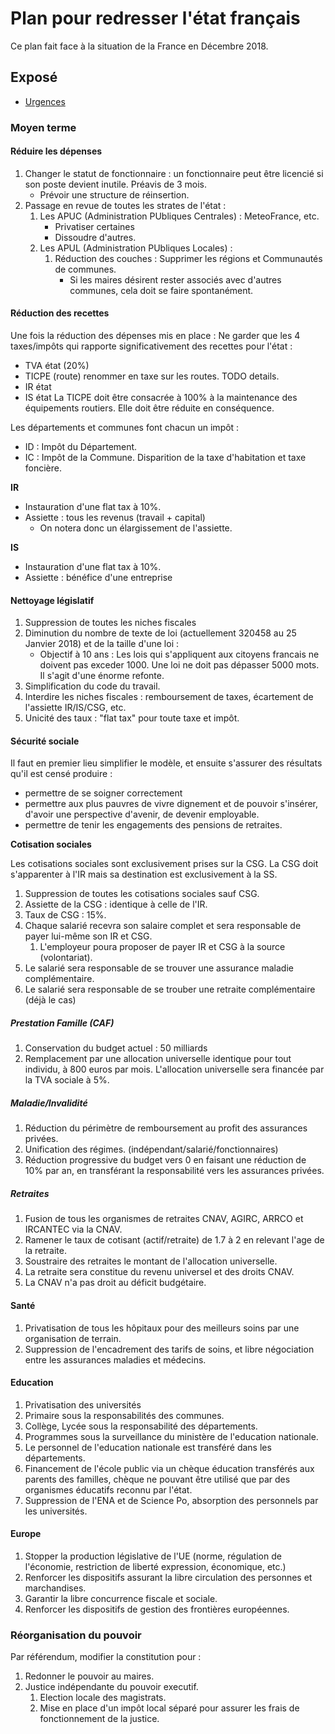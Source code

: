 # Plan pour redresser l'état français

Ce plan fait face à la situation de la France en Décembre 2018.

## Exposé

- [Urgences](./urgences.md)

### Moyen terme

#### Réduire les dépenses

1. Changer le statut de fonctionnaire : un fonctionnaire peut être licencié si son poste devient inutile. Préavis de 3 mois.
    - Prévoir une structure de réinsertion.
2. Passage en revue de toutes les strates de l'état :
    1. Les APUC (Administration PUbliques Centrales) : MeteoFrance, etc.
        - Privatiser certaines
        - Dissoudre d'autres.
    2. Les APUL (Administration PUbliques Locales) :
        1. Réduction des couches : Supprimer les régions et Communautés de communes.
            - Si les maires désirent rester associés avec d'autres communes, cela doit se faire spontanément.


#### Réduction des recettes

Une fois la réduction des dépenses mis en place :
Ne garder que les 4 taxes/impôts qui rapporte significativement des recettes pour l'état :
- TVA état (20%)
- TICPE (route) renommer en taxe sur les routes. TODO details.
- IR état
- IS état
La TICPE doit être consacrée à 100% à la maintenance des équipements routiers.
Elle doit être réduite en conséquence.

Les départements et communes font chacun un impôt :
- ID : Impôt du Département.
- IC : Impôt de la Commune.
Disparition de la taxe d'habitation et taxe foncière.

**IR**
- Instauration d'une flat tax à 10%.
- Assiette : tous les revenus (travail + capital)
  - On notera donc un élargissement de l'assiette.

**IS**
- Instauration d'une flat tax à 10%.
- Assiette : bénéfice d'une entreprise

#### Nettoyage législatif

1. Suppression de toutes les niches fiscales
2. Diminution du nombre de texte de loi (actuellement 320458 au 25 Janvier 2018) et de la taille d'une loi :
    - Objectif à 10 ans : Les lois qui s'appliquent aux citoyens francais ne doivent pas exceder 1000. Une loi ne doit pas dépasser 5000 mots. Il s'agit d'une énorme refonte.
3. Simplification du code du travail.
4. Interdire les niches fiscales : remboursement de taxes, écartement de l'assiette IR/IS/CSG, etc.
5. Unicité des taux : "flat tax" pour toute taxe et impôt.

#### Sécurité sociale

Il faut en premier lieu simplifier le modèle, et ensuite s'assurer des résultats qu'il est censé produire :
- permettre de se soigner correctement
- permettre aux plus pauvres de vivre dignement et de pouvoir s'insérer, d'avoir une perspective d'avenir, de devenir employable.
- permettre de tenir les engagements des pensions de retraites.

**Cotisation sociales**

Les cotisations sociales sont exclusivement prises sur la CSG.
La CSG doit s'apparenter à l'IR mais sa destination est exclusivement à la SS.

1. Suppression de toutes les cotisations sociales sauf CSG.
2. Assiette de la CSG : identique à celle de l'IR.
3. Taux de CSG : 15%.
4. Chaque salarié recevra son salaire complet et sera responsable de payer lui-même son IR et CSG.
   1. L'employeur poura proposer de payer IR et CSG à la source (volontariat).
5. Le salarié sera responsable de se trouver une assurance maladie complémentaire.
6. Le salarié sera responsable de se trouber une retraite complémentaire (déjà le cas)

##### Prestation Famille (CAF)

1. Conservation du budget actuel : 50 milliards
2. Remplacement par une allocation universelle identique pour tout individu, à 800 euros par mois. L'allocation universelle sera financée par la TVA sociale à 5%.

##### Maladie/Invalidité
1. Réduction du périmètre de remboursement au profit des assurances privées.
2. Unification des régimes. (indépendant/salarié/fonctionnaires)
3. Réduction progressive du budget vers 0 en faisant une réduction de 10% par an, en transférant la responsabilité vers les assurances privées.

##### Retraites
1. Fusion de tous les organismes de retraites CNAV, AGIRC, ARRCO et IRCANTEC via la CNAV.
2. Ramener le taux de cotisant (actif/retraite) de 1.7 à 2 en relevant l'age de la retraite.
3. Soustraire des retraites le montant de l'allocation universelle.
4. La retraite sera constitue du revenu universel et des droits CNAV.
5. La CNAV n'a pas droit au déficit budgétaire.

#### Santé

1. Privatisation de tous les hôpitaux pour des meilleurs soins par une organisation de terrain.
2. Suppression de l'encadrement des tarifs de soins, et libre négociation entre les assurances maladies et médecins.

#### Education

1. Privatisation des universités
2. Primaire sous la responsabilités des communes.
3. Collège, Lycée sous la responsabilité des départements.
4. Programmes sous la surveillance du ministère de l'education nationale.
5. Le personnel de l'education nationale est transféré dans les départements.
6. Financement de l'école public via un chèque éducation transférés aux parents des familles, chèque ne pouvant être utilisé que par des organismes éducatifs reconnu par l'état.
7. Suppression de l'ENA et de Science Po, absorption des personnels par les universités.

#### Europe

1. Stopper la production législative de l'UE (norme, régulation de l'économie, restriction de liberté expression, économique, etc.)
2. Renforcer les dispositifs assurant la libre circulation des personnes et marchandises.
3. Garantir la libre concurrence fiscale et sociale.
4. Renforcer les dispositifs de gestion des frontières européennes.

### Réorganisation du pouvoir

Par référendum, modifier la constitution pour :

1. Redonner le pouvoir au maires.
2. Justice indépendante du pouvoir executif.
    1. Election locale des magistrats.
    2. Mise en place d'un impôt local séparé pour assurer les frais de fonctionnement de la justice.


